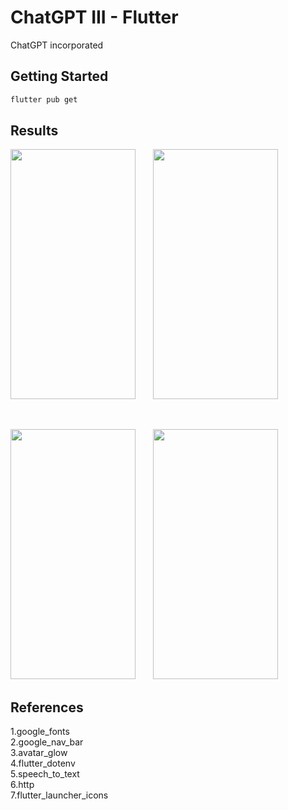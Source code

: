 # ChatGPT III - Flutter

ChatGPT incorporated 

## Getting Started

```bash
flutter pub get
```

## Results
<p>
<img src="https://raw.githubusercontent.com/Vishwa-Karthik/ChatGPT-Mobile/master/Results/4.jpg?token=GHSAT0AAAAAAB4F4MPRBR4NQR45OJXKZSPWY5ZSGCA" width=200 height=400 />
&nbsp; &nbsp; &nbsp;
<img src="https://raw.githubusercontent.com/Vishwa-Karthik/ChatGPT-Mobile/master/Results/1.jpg?token=GHSAT0AAAAAAB4F4MPQMNTZVZKYX3UQWUUSY5ZSCCQ" width=200 height=400 />
</p>
&nbsp;
<p>
<img src="https://raw.githubusercontent.com/Vishwa-Karthik/ChatGPT-Mobile/master/Results/2.jpg?token=GHSAT0AAAAAAB4F4MPR2W235P7L3O3PD4XEY5ZSGZA" width=200 height=400 />
&nbsp; &nbsp; &nbsp;
<img src="https://raw.githubusercontent.com/Vishwa-Karthik/ChatGPT-Mobile/master/Results/3.jpg?token=GHSAT0AAAAAAB4F4MPQYZ4BQK3YZJKYR3PYY5ZSGXQ" width=200 height=400 />
</p>


## References
1.google_fonts <br>
2.google_nav_bar <br>
3.avatar_glow <br>
4.flutter_dotenv <br>
5.speech_to_text <br>
6.http <br>
7.flutter_launcher_icons
